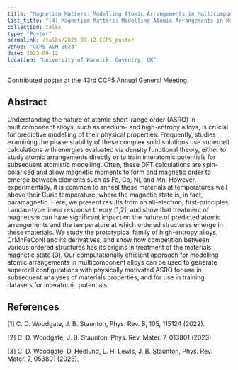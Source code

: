 ```yaml
---
title: "Magnetism Matters: Modelling Atomic Arrangements in Multicomponent Alloys"
list_title: "[4] Magnetism Matters: Modelling Atomic Arrangements in Multicomponent Alloys"
collection: talks
type: "Poster"
permalink: /talks/2023-09-12-CCP5_poster
venue: "CCP5 AGM 2023"
date: 2023-09-12
location: "University of Warwick, Coventry, UK"
---
```


Contributed poster at the 43rd CCP5 Annual General Meeting.

<h2>Abstract</h2>
Understanding the nature of atomic short-range order (ASRO) in multicomponent alloys, such as medium- and high-entropy alloys, is crucial for predictive modelling of their physical properties. Frequently, studies examining the phase stability of these complex solid solutions use supercell calculations with energies evaluated via density functional theory, either to study atomic arrangements directly or to train interatomic potentials for subsequent atomistic modelling. Often, these DFT calculations are spin-polarised and allow magnetic moments to form and magnetic order to emerge between elements such as Fe, Co, Ni, and Mn. However, experimentally, it is common to anneal these materials at temperatures well above their Curie temperature, where the magnetic state is, in fact, paramagnetic. Here, we present results from an all-electron, first-principles, Landau-type linear response theory [1,2], and show that treatment of magnetism can have significant impact on the nature of predicted atomic arrangements and the temperature at which ordered structures emerge in these materials. We study the prototypical family of high-entropy alloys, CrMnFeCoNi and its derivatives, and show how competition between various ordered structures has its origins in treatment of the materials' magnetic state [3]. Our computationally efficient approach for modelling atomic arrangements in multicomponent alloys can be used to generate supercell configurations with physically motivated ASRO for use in subsequent analyses of materials properties, and for use in training datasets for interatomic potentials.

<h2>References</h2>
[1] C. D. Woodgate, J. B. Staunton, Phys. Rev. B, 105, 115124 (2022).

[2] C. D. Woodgate, J. B. Staunton, Phys. Rev. Mater. 7, 013801 (2023).

[3] C. D. Woodgate, D. Hedlund, L. H. Lewis, J. B. Staunton, Phys. Rev. Mater. 7, 053801 (2023).
